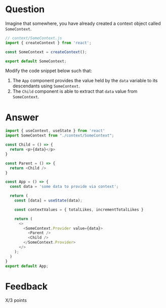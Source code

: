 # Question

Imagine that somewhere, you have already created a context object called `SomeContext`.

```js
// context/SomeContext.js
import { createContext } from 'react';

const SomeContext = createContext();

export default SomeContext;
```

Modify the code snippet below such that:

1. The `App` component provides the value held by the `data` variable to its descendants using `SomeContext`.
2. The `Child` component is able to extract that `data` value from `SomeContext`.

# Answer

```js
import { useContext, useState } from 'react'
import SomeContext from "./context/SomeContext";

const Child = () => {
  return <p>{data}</p>
}

const Parent = () => {
  return <Child />
}

const App = () => {
  const data = 'some data to provide via context';

  return (
    const [data] = useState(data);

    const contextValues = { totalLikes, incrementTotalLikes }

    return (
      <>
        <SomeContext.Provider value={data}>
          <Parent />
          <Child />
        </SomeContext.Provider>
      </>
    );
  )
}
export default App;
```

# Feedback

X/3 points
